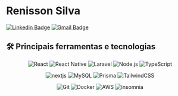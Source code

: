 # Renisson Silva

[![Linkedin Badge](https://img.shields.io/badge/-Linkedin-3dadaa?style=flat-square&logo=Linkedin&logoColor=fff&link=https://www.linkedin.com/in/renissonsilva/)](https://www.linkedin.com/in/renissonsilva/) 
[![Gmail Badge](https://img.shields.io/badge/-renissonx@gmail.com-3dadaa?style=flat-square&logo=Gmail&logoColor=fff&link=mailto:renissonx@gmail.com)](mailto:renissonx@gmail.com)

## 🛠️ Principais ferramentas e tecnologias

<div align="center">
  
  ![React](https://img.shields.io/badge/-React-20232A?style=for-the-badge&logo=react)
  ![React Native](https://img.shields.io/badge/-React%20Native-3b3b3b?style=for-the-badge&logo=react)
  ![Laravel](https://img.shields.io/badge/-Laravel-cc2e25?style=for-the-badge&logo=laravel&logoColor=white)
  ![Node.js](https://img.shields.io/badge/-Node.js-339933?style=for-the-badge&logo=node.js&logoColor=white)
  ![TypeScript](https://img.shields.io/badge/-TypeScript-3178C6?style=for-the-badge&logo=typescript&logoColor=white)

  ![nextjs](https://img.shields.io/badge/next.js-000000?style=for-the-badge&logo=nextdotjs&logoColor=white)
  ![MySQL](https://img.shields.io/badge/-MySQL-4479A1?style=for-the-badge&logo=mysql&logoColor=white)
  ![Prisma](https://img.shields.io/badge/-Prisma-2D3748?style=for-the-badge&logo=prisma)
  ![TailwindCSS](https://img.shields.io/badge/-Tailwind-38B2AC?style=for-the-badge&logo=tailwind-css&logoColor=white)

  ![Git](https://img.shields.io/badge/-Git-F05032?style=for-the-badge&logo=git&logoColor=white)
  ![Docker](https://img.shields.io/badge/-Docker-2496ED?style=for-the-badge&logo=docker&logoColor=white)
  ![AWS](https://img.shields.io/badge/-AWS-232F3E?style=for-the-badge&logo=amazon-aws&logoColor=white)
  ![insomnia](https://img.shields.io/badge/Insomnia-5849be?style=for-the-badge&logo=Insomnia&logoColor=white)

</div>
